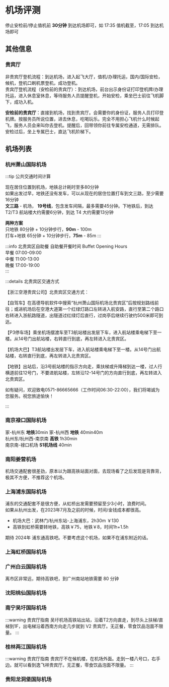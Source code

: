 # 机场评测

停止安检前/停止值机前 **30分钟** 到达机场即可，如 17:35 值机截至，17:05 到达机场即可

## 其他信息

### 贵宾厅

非贵宾厅登机流程：到达机场，进入起飞大厅，值机/办理托运，国内/国际安检，候机，登机口刷机票登机，成功登机。  
贵宾厅登机流程（安检前的贵宾厅）：到达机场，前台出示身份证打印登机牌/办理托运，进入休息室休息，等待服务人员提醒登机，开始安检，乘坐巴士前往飞机脚下，成功入机。

**安检前的贵宾厅**：直接到机场，找到贵宾厅。会需要你的身份证，服务人员打印登机牌。按服务员所说位置，进去休息，吃喝玩乐。完全不用担心飞机什么时候起飞，服务人员会来叫你去登机。提醒后，回带领你前往专属安检通道，无需排队。安检过后，坐上专属巴士，直达飞机阶梯下。

## 机场列表

### 杭州萧山国际机场

:::tip 公共交通时间计算

现在居住位置到机场，地铁总计耗时至多80分钟  
如果出发过早，地铁还没有发车，可以从现在的居住位置打车到文三路，至少需要16分钟  
**文三路** - 机场， **19号线**，包含发车间隔，最多需要45分钟。下地铁后，到达 T2/T3 航站楼大约需要6分钟，到达 T4 大约需要13分钟  

**两种方案**  
只地铁 80分钟 + 10分钟步行，**90m** - 100m  
打车+地铁 65分钟 + 10分钟步行，**75m** - 85m
:::

:::info 北贵宾区自助餐
自助餐开餐时间 Buffet Opening Hours  
早餐 07:00-09:00  
中餐 11:00-13:00  
晚餐 17:00-19:00  
:::

:::details 北贵宾区交通方式

【浙江空港贵宾公司】北贵宾区交通方式：

【自驾车】在高德导航软件中搜索“杭州萧山国际机场北贵宾区”后按规划路线前往；或进机场后在空港大道第一个红绿灯路口左转进入航安路，直行至第二个路口右转进入浙航路隧道，出隧道过红绿灯后直行，过岗亭后继续行驶约500米即可到达。

【P3停车场】乘坐机场摆渡车至T3航站楼出发层下车，进入航站楼乘电梯下至一楼。从14号门出航站楼，右转直行到底，再左转进入北贵宾区。

【机场大巴】T3航站楼出发层下车，进入航站楼乘电梯下至一楼。从14号门出航站楼，右转直行到底，再左转进入北贵宾区。

【地铁】出站后，沿3号航站楼的指示方向走，乘扶梯或升降梯到达一楼，过人行横道前往12号门，不要进航站楼，左转沿12-14号门的方向直行到底，再左转进入北贵宾区。

如有疑问，欢迎致电0571-86665666（工作时间06:30-22:00），我们将竭诚为您服务。祝您旅途愉快！

:::

### 南京禄口国际机场

家-杭州东 **地铁**<Badge type="tip">30min</Badge> 家-杭州西 **地铁** <Badge type="tip">40min</Badge>40m  
杭州东/杭州西-南京南 **高铁** <Badge type="tip">1h30min</Badge>  
南京南-禄口机场 **S1机场线** <Badge type="tip">40min</Badge>

### 南阳姜营机场

机场交通配套很差劲，原本以为跟高铁站面对面，去现场看了之后发现是背靠背，极其不方便，不推荐这个机场。

### 上海浦东国际机场

浦东的交通配套不是很方便，从虹桥出发需要预留至少3小时，浪费时间。  
如果从杭州出发，在2023年7月及之前的时候，时间/金钱成本都很高。

- 机场大巴：武林门/杭州东站-上海浦东，2h30m ￥130
- 高铁到虹桥需要转地铁，高铁￥75，地铁￥8，时间1h+1.5h

期待 2024年 浦东通高铁吧。不要考虑这个机场，如果不在浦东附近的话。

### 上海虹桥国际机场

### 广州白云国际机场

离市区非常远，期待高铁吧，到广州南站地铁需要 80 分钟

### 沈阳桃仙国际机场

### 南宁吴圩国际机场

:::warning 贵宾厅指南
吴圩机场高铁站出站，沿着T2方向直走，到尽头上扶梯/直梯到1F，出电梯沿着西南方向走几步就到 V2 贵宾厅。无正餐，零食饮品泡面不限量。
:::

### 桂林两江国际机场

:::warning 贵宾厅指南
贵宾厅不在候机楼，在机场外面。走到一楼八号口，右手边。就可以看到逸飞祥贵宾厅。无正餐，零食饮品泡面不限量。
:::

### 贵阳龙洞堡国际机场
